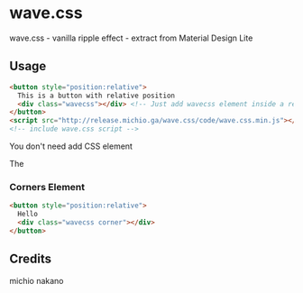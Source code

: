 # wave.css
wave.css - vanilla ripple effect - extract from Material Design Lite

## Usage
```html
<button style="position:relative">
  This is a button with relative position
  <div class="wavecss"></div> <!-- Just add wavecss element inside a relative/absolute/fixed element -->
</button>
<script src="http://release.michio.ga/wave.css/code/wave.css.min.js"></script>
<!-- include wave.css script -->
```
You don't need add CSS element

The
### Corners Element
```html
<button style="position:relative">
  Hello
  <div class="wavecss corner"></div>
</button>
```

## Credits
michio nakano
